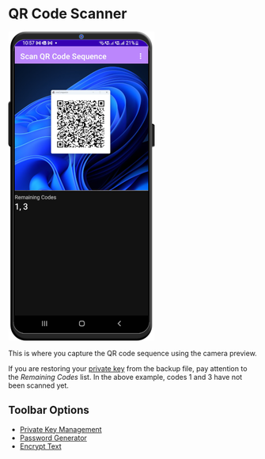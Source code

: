 # QR Code Scanner
![QR Code Scanner](/readme_images/scan2.png)

This is where you capture the QR code sequence using the camera preview. 

If you are restoring your [private key](./key_import.md) from the backup file, pay attention to the *Remaining Codes* list. In the above example, codes 1 and 3 have not been scanned yet.

## Toolbar Options
- [Private Key Management](key_management.md)
- [Password Generator](password_generator.md)
- [Encrypt Text](encrypt_text.md)